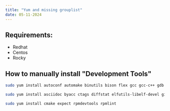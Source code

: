 ```yaml
---
title: "Yum and missing grouplist"
date: 05-11-2024
---
```


## Requirements:

 - Redhat
 - Centos
 - Rocky
  
## How to manually install "Development Tools"

```bash
sudo yum install autoconf automake binutils bison flex gcc gcc-c++ gdb glibc-devel libtool make pkgconf pkgconf-m4 pkgconf-pkg-config redhat-rpm-config rpm-build rpm-sign strace 

sudo yum install asciidoc byacc ctags diffstat elfutils-libelf-devel git intltool jna ltrace patchutilsperl-Fedora-VSP perl-Sys-Syslog perl-generators pesign source-highlight systemtap valgrind valgrind-devel

sudo yum install cmake expect rpmdevtools rpmlint
```
